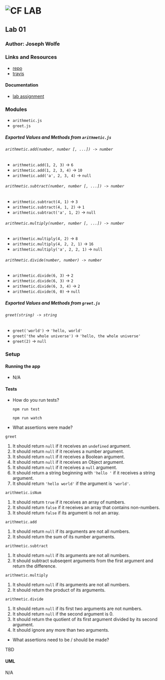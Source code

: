 ![CF](http://i.imgur.com/7v5ASc8.png) LAB
=================================================

## Lab 01

### Author: Joseph Wolfe

### Links and Resources
* [repo](https://github.com/charmedsatyr-401-advanced-javascript/lab-01)
* [travis](https://travis-ci.org/charmedsatyr-401-advanced-javascript/lab-01)

#### Documentation
* [lab assignment](https://github.com/codefellows/seattle-javascript-401d29/blob/master/curriculum/class-01/lab/README.md)

### Modules
* `arithmetic.js`
* `greet.js`
##### Exported Values and Methods from `arithmetic.js`
###### `arithmetic.add(number, number [, ...]) -> number`
* `arithmetic.add(1, 2, 3)` -> `6`
* `arithmetic.add(1, 2, 3, 4)` -> `10`
* `arithmetic.add('a', 2, 3, 4)` -> `null`

###### `arithmetic.subtract(number, number [, ...]) -> number`
* `arithmetic.subtract(4, 1)` -> `3`
* `arithmetic.subtract(4, 1, 2)` -> `1`
* `arithmetic.subtract('a', 1, 2)` -> `null`

###### `arithmetic.multiply(number, number [, ...]) -> number`
* `arithmetic.multiply(4, 2)` -> `8`
* `arithmetic.multiply(4, 2, 2, 1)` -> `16`
* `arithmetic.multiply('a', 2, 2, 1)` -> `null`

###### `arithmetic.divide(number, number) -> number`
* `arithmetic.divide(6, 3)` -> `2`
* `arithmetic.divide(6, 3)` -> `2`
* `arithmetic.divide(6, 3, 4)` -> `2`
* `arithmetic.divide(6, 0)` -> `null`

##### Exported Values and Methods from `greet.js`
###### `greet(string) -> string`
* `greet('world')` -> `'hello, world'`
* `greet('the whole universe')` -> `'hello, the whole universe'`
* `greet(2)` -> `null`

### Setup
#### Running the app
* N/A
  
#### Tests
* How do you run tests?
  
  `npm run test` 
  
  `npm run watch`
* What assertions were made?

`greet`
1. It should return `null` if it receives an `undefined` argument.
2. It should return `null` if it receives a number argument.
3. It should return `null` if it receives a Boolean argument.
4. It should return `null` if it receives an Object argument.
5. It should return `null` if it receives a `null` argument.
6. It should return a string beginning with `'hello '` if it receives a string argument.
7. It should return `'hello world'` if the argument is `'world'`.

`arithmetic.isNum`
1. It should return `true` if it receives an array of numbers.
2. It should return `false` if it receives an array that contains non-numbers.
3. It should return `false` if its argument is not an array.

`arithmetic.add`
1. It should return `null` if its arguments are not all numbers.
2. It should return the sum of its number arguments.

`arithmetic.subtract`
1. It should return `null` if its arguments are not all numbers.
2. It should subtract subseqent arguments from the first argument and return the difference.

`arithmetic.multiply`
1. It should return `null` if its arguments are not all numbers.
2. It should return the product of its arguments.

`arithmetic.divide`
1. It should return `null` if its first two arguments are not numbers.
2. It should return `null` if the second argument is 0.
3. It should return the quotient of its first argument divided by its second argument.
4. It should ignore any more than two arguments.

* What assertions need to be / should be made?

TBD

#### UML
N/A
